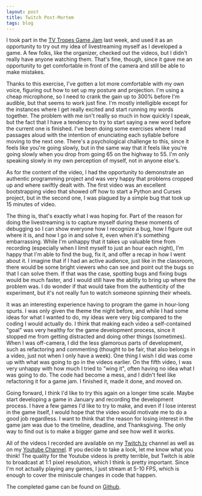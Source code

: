 ```yaml
---
layout: post
title: Twitch Post-Mortem
tags: blog
---
```

I took part in the [TV Tropes Game Jam](http://kleinroguelikes.blogspot.com/2013/11/tvtropes-game-jam-2013.html)
last week, and used it as an opportunity to try out my idea of livestreaming
myself as I developed a game. A few folks, like the organizer, checked out the
videos, but I didn't really have anyone watching them. That's fine, though,
since it gave me an opportunity to get comfortable in front of the camera and
still be able to make mistakes.

Thanks to this exercise, I've gotten a lot more comfortable with my own voice,
figuring out how to set up my posture and projection. I'm using a cheap
microphone, so I need to crank the gain up to 300% before I'm audible, but that
seems to work just fine. I'm mostly intelligible except for the instances where
I get really excited and start running my words together. The problem with me
isn't really so much in how quickly I speak, but the fact that I have a tendency
to try to start saying a new word before the current one is finished. I've been
doing some exercises where I read passages aloud with the intention of
enunciating each syllable before moving to the next one. There's a psychological
challenge to this, since it feels like you're going slowly, but in the same way
that it feels like you're going slowly when you drop from going 65 on the
highway to 55. I'm only speaking slowly in my own perception of myself, not in
anyone else's.

As for the content of the video, I had the opportunity to demonstrate an
authentic programming project and was very happy that problems cropped up and
where swiftly dealt with. The first video was an excellent bootstrapping video
that showed off how to start a Python and Curses project, but in the second
one, I was plagued by a simple bug that took up 15 minutes of video.

The thing is, that's exactly what I was hoping for. Part of the reason for doing
the livestreaming is to capture myself during these moments of debugging so I
can show everyone how I recognize a bug, how I figure out where it is, and how
I go in and solve it, even when it's something embarrassing. While I'm unhappy
that it takes up valuable time from recording (especially when I limit myself to
just an hour each night), I'm happy that I'm able to find the bug, fix it, and
offer a recap in how I went about it. I imagine that if I had an active audience,
just like in the classroom, there would be some bright viewers who can see and
point out the bugs so that I can solve them. If that was the case, spotting bugs
and fixing bugs would be much faster, and I would still have the ability to
bring up where the problem was. I do wonder if that would take from the
authenticity of the experiment, but it's not really fun to watch someone spinning
their wheels.

It was an interesting experience having to program the game in hour-long spurts.
I was only given the theme the night before, and while I had some ideas for what
I wanted to do, my ideas were very big compared to the coding I would actually
do. I think that making each video a self-contained "goal" was very healthy for
the game development process, since it stopped me from getting distracted and
doing other things (sometimes). When I was off-camera, I did the less glamorous
parts of development, such as refactoring and commenting (thought to be fair,
that also belongs in a video, just not when I only have a week). One thing I
wish I did was come up with what was going to go in the videos earlier. On the
fifth video, I was very unhappy with how much I tried to "wing it", often having
no idea what I was going to do. The code had become a mess, and I didn't feel
like refactoring it for a game jam. I finished it, made it done, and moved on.

Going forward, I think I'd like to try this again on a longer time scale. Maybe
start developing a game in January and recording the development process. I have
a few games I'd like to try to make, and even if I lose interest in the game
itself, I would hope that the video would motivate me to do a good job regardless.
I want to think that the reason for losing interest in the game jam was due to
the timeline, deadline, and Thanksgiving. The only way to find out is to make
a bigger game and see how well it works.

All of the videos I recorded are available on my [Twitch.tv](http://twitch.tv/isharacomix)
channel as well as on my [Youtube Channel](https://www.youtube.com/playlist?list=PL5b1H4tE2PR-BNgJ7k16MSiPqL4TPQXxL).
If you decide to take a look, let me know what you think! The quality for the
Youtube videos is pretty terrible, but Twitch is able to broadcast at 1:1
pixel resolution, which I think is pretty important. Since I'm not actually
playing any games, I just stream at 5-10 FPS, which is enough to cover the
miniscule changes in code that happen.

The completed game can be found on [Github](http://github.com/isharacomix/tvtgj).

